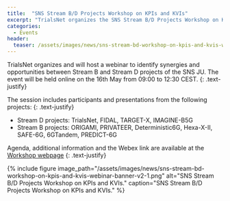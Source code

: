 ```yaml
---
title:  "SNS Stream B/D Projects Workshop on KPIs and KVIs"
excerpt: "TrialsNet organizes the SNS Stream B/D Projects Workshop on KPIs and KVIs on May 16th, 2024"
categories: 
  - Events
header:
  teaser: /assets/images/news/sns-stream-bd-workshop-on-kpis-and-kvis-webinar-banner-v2-1.png
---
```


TrialsNet organizes and will host a webinar to identify synergies and opportunities between Stream B and Stream D projects of the SNS JU.
The event will be held online on the 16th May from 09:00 to 12:30 CEST.
{: .text-justify}

The session includes participants and presentations from the following projects:
{: .text-justify}
- Stream D projects: TrialsNet, FIDAL, TARGET-X, IMAGINE-B5G
- Stream B projects: ORIGAMI, PRIVATEER, Deterministic6G, Hexa-X-II, SAFE-6G, 6GTandem, PREDICT-6G

Agenda, additional information and the Webex link are available at the [Workshop webpage](https://smart-networks.europa.eu/event/sns-stream-b-d-projects-webinar/)
{: .text-justify}

{% include figure image_path="/assets/images/news/sns-stream-bd-workshop-on-kpis-and-kvis-webinar-banner-v2-1.png" alt="SNS Stream B/D Projects Workshop on KPIs and KVIs." caption="SNS Stream B/D Projects Workshop on KPIs and KVIs." %}
